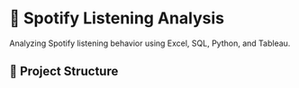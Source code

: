 # 🎵 Spotify Listening Analysis
Analyzing Spotify listening behavior using Excel, SQL, Python, and Tableau.

## 📁 Project Structure

